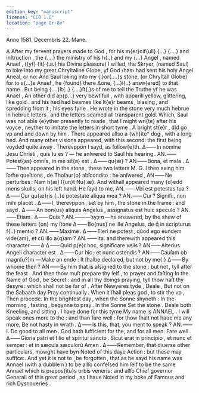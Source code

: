 ```yaml
---
edition_key: "manuscript"
license: "CC0 1.0"
location: "page 8r-8v"
---
```

Anno 1581. Decembris 22. Mane.

Δ After my fervent prayers made to God , for his m{er}cif{ull}
  {...} {....} and inſtruction , the {....} the ministry of his
  h{..} and my {...} Angel , named Anael , ({yf} {it} {.a.}
  his Divine pleasure) I willed, the Skryer, (named
  Saul) to loke into my great Chryſtaline Globe, yf
  God ‹has› had sent his holy Angel Aneal, or no:
And Saul loking into my {.}or{....}s stone, (or Chryſtall Globe)
for to s{...}e Anael , he {found} there Δone, {...}i{..} answ{ered} to
that name . But being {....}ſt{..} {....}ſt{.}s of me to tell
the Truthe yf he was Anaël , An other did ap{p...}
very bewtifull , with apparill yellow, glittering, like gold . and his
hed had beames like ſt{e}r beams , blasing , and spredding from it ; his eyes
fyrie . He wrote in the stone very much hebrue in hebrue letters , and the
letters seamed all transparent gold. Which, Saul was not able {e}yther
presently to reade , that I might wri{te} after his voyce , neyther to
imitate the letters in short tyme .
A bright st{e}r , did go vp and and down by him .
There appeared allso a {wh}ite* dog , with a long hed.
And many other visions appeared, with this second: the first being voyded
    quite away .            Therevppon I sayd, as follow{e}th.
Δ ⸺ In nomine Jesu Christi , quis tu es ? — he anſwered to Saul his hearing .
AN. ⸺ Potest{as} omnis , in me sit{a} est .
Δ ⸺ qu{æ} ?
AN ⸺ Bona, et mala .
Δ ⸺ Then appeared in the stone , these two letters M. G.
I then axing him ſom̅e queſtions , de Thoſaur{o} abſcondito :
       he anſwered ,
AN ⸺ Ne perturbes : Nam h{æ} ſ{un}t Nu{.æ}.
                            And withall appeared many {d}edd mens skulls,
                             on his left hand.
     He ſayd to me,
AN. ⸺ Vbi est potestas tua ?
Δ ⸺ Cur qu{æ}ris {..}e potestate aliqua mea ?
AN. ⸺ Cur ? Signifi:, non mihi placet .
Δ ⸺ I, therevppon , set by him , the stone in the frame :
     and sayd .
Δ ⸺ An bon{us} aliquis Angelus , assignatus est huic speculo ?
AN. ⸺ Etiam .
Δ ⸺ Quis ?
AN. ⸺ —‏‎מִי‏כָאֵל — he answered, by the shew of these letters {on} my ſtone
Δ ⸺ Bo{nus} ne ille Angelus, de qͦ in scripturus f{..} mentio ?
AN. ⸺ Maximè .
Δ ⸺ Tieri ne potest , qùod ego eundem vide{am}, et cu̅ illo a{q}am ?
AN. ⸺ Ita.       and therewith appeared this character ⸺ A
Δ ⸺ Quid p{e}r hoc, significare velis ?
AN ⸺ Alterius Angeli character est .
Δ ⸺ Cur hîc ; et nunc ostendis ?
AN ⸺ Cauſam ob magn[u?]m — Make an ende : It ſhalbe declared, but not by me{.}
Δ ⸺ By whome then ?
AN ⸺ By him that is aſsigned to the stone : but not , tyll after the feast . And then thow
     muſt prepare thy ſelf , to prayer and faſting
In the Name of God , be Secret : and in all thy doings praying, tyll thow haſt thy
desyre : which shall not be far of .
After Newyeres tyde , Deale , But not on the Sabaath day
Pray continually .
When it ſhall pleas god , to stir the vp , Then procede. In the brightest day ,
when the Sonne shyneth : In the morning , fasting , begynne to pray .
In the Sonne Set the stone .
Deale both Kneeling, and sitting . I have done for this tyme
My name is ANNAEL .
I will speak ones more to the : and than fare well : for thow ſhalt not
haue me any more.
                 Be not hasty in wrath .
Δ ⸺ Is this, that, you ment to speak ?
AN. ⸺ I. Do good to all men . God hath ſufficient for the, and for all men.
                        Fare well .
Δ ⸺ Gloria patri et filio et spiritui sancto . Sicut erat in principio ,
                et nunc et semper : et in sæcula sæculorũ
                            Amen .
Δ ⸺ Remember, that diuerse other particulars, mowght have byn Noted of this daye
        Action : but these may suffice:. And yet it is not to ‸be forgotten , that
        as he sayd his name was Annael (with a dubble n ) to be allſo confeſsed
        him ſelf to be the same Annaël which is prepos{itu}s orbis veneris :
        and allſo Chief governor Generall of this great period , as I haue
        Noted in my boke of Famous and rich Dyscoueries .
